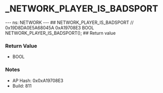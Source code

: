 # _NETWORK_PLAYER_IS_BADSPORT

--- ns: NETWORK --- ## NETWORK_PLAYER_IS_BADSPORT  // 0x19D8DA0E5A68045A 0xA19708E3 BOOL NETWORK_PLAYER_IS_BADSPORT();  ## Return value

### Return Value
* BOOL

### Notes
* AP Hash: 0x0xA19708E3
* Build: 811

